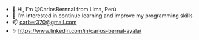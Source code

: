 - 👋 Hi, I’m @CarlosBernnal from Lima, Perú
- 👀 I’m interested in continue learning and improve my programming skills
- 📫 carber370@gmail.com
- ✨ https://www.linkedin.com/in/carlos-bernal-ayala/
